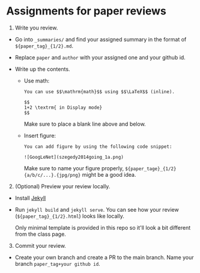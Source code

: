 # Assignments for paper reviews

1. Write you review.

  - Go into `_summaries/` and find your assigned summary in the format of `${paper_tag}_{1/2}.md`.

  - Replace `paper` and `author` with your assigned one and your github id.

  - Write up the contents.
    - Use math:
      
      ```
      You can use $$\mathrm{math}$$ using $$\LaTeX$$ (inline).

      $$
      1+2 \textrm{ in Display mode}
      $$

      ```
      Make sure to place a blank line above and below.
      
    - Insert figure:
      
      ```
      You can add figure by using the following code snippet:
      
      ![GoogLeNet](szegedy2014going_1a.png)
      ```

      Make sure to name your figure properly, `${paper_tage}_{1/2}{a/b/c/...}.{jpg/png}` might be a good idea.
      

2. (Optional) Preview your review locally.

  - Install [Jekyll](https://jekyllrb.com/docs/installation/)

  - Run `jekyll build` and `jekyll serve`. You can see how your review (`${paper_tag}_{1/2}.html`) looks like locally.

    Only minimal template is provided in this repo so it'll look a bit different from the class page.

3. Commit your review.

  - Create your own branch and create a PR to the main branch. Name your branch `paper_tag+your github id`.











